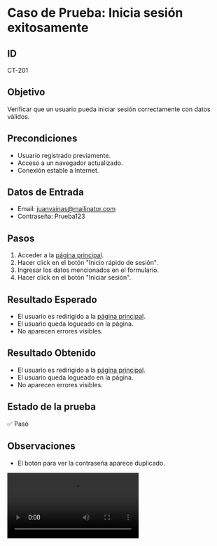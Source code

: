 # Caso de Prueba: Inicia sesión exitosamente

## ID

CT-201

## Objetivo

Verificar que un usuario pueda iniciar sesión correctamente con datos válidos.

## Precondiciones

- Usuario registrado previamente.
- Acceso a un navegador actualizado.
- Conexión estable a Internet.

## Datos de Entrada

- Email: juanvainas@mailinator.com
- Contraseña: Prueba123

## Pasos

1. Acceder a la [página principal](https://roescr.com/).
2. Hacer click en el botón "Inicio rápido de sesión".
3. Ingresar los datos mencionados en el formulario.
4. Hacer click en el botón "Iniciar sesión".

## Resultado Esperado

- El usuario es redirigido a la [página principal](https://roescr.com/).
- El usuario queda logueado en la página.
- No aparecen errores visibles.

## Resultado Obtenido

- El usuario es redirigido a la [página principal](https://roescr.com/).
- El usuario queda logueado en la página.
- No aparecen errores visibles.

## Estado de la prueba

✅ Pasó

## Observaciones

- El botón para ver la contraseña aparece duplicado.

<video src="Prueba1.mp4" controls>
    Tu navegador no soporta la reproducción de video.
</video>